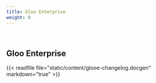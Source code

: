 ```yaml
---
title: Gloo Enterprise
weight: 8
---
```


<br>

## Gloo Enterprise
{{< readfile file="static/content/glooe-changelog.docgen" markdown="true" >}}
